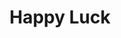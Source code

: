 ---
title: Happy Luck
layout: deck
in_progress: true
era: 2010
description: 2nd Place World Championships 2010 - Seniors - Mychael Bryan
achievements:
  - position: 2nd
    competition: World Championships 2010
    division: Seniors
    player: Mychael Bryan
links:
  - href: https://bulbapedia.bulbagarden.net/wiki/Happy_Luck_(TCG)
    title: Bulbapedia
  - href: https://www.ptcglegends.com/tournaments/2010_WORLDS/seniors/Mychael%20Bryan-US
    title: PTCGLegends
cards:
  pokemon:
    - name: Gyarados
      set: SF
      number: 19
      quantity: 4
      missing_count: 4
    - name: Magikarp
      set: SF
      number: 65
      quantity: 4
      missing_count: 4
    - name: Sableye
      set: SF
      number: 48
      quantity: 4
      missing_count: 4
    - name: Luxray GL LV.X
      set: RR
      number: 109
      quantity: 1
      missing_count: 1
    - name: Luxray GL
      set: RR
      number: 9
      quantity: 1
      missing_count: 1
    - name: Crobat G
      set: PL
      number: 47
      quantity: 2
      missing_count: 2
    - name: Uxie
      set: LA
      number: 43
      quantity: 1
      missing_count: 1
    - name: Mesprit
      set: MT
      number: 14
      quantity: 1
      missing_count: 1
    - name: Azelf
      set: MT
      number: 4
      quantity: 1
      missing_count: 1
    - name: Azelf
      set: LA
      number: 19
      quantity: 1
      missing_count: 1
    - name: Combee
      set: SF
      number: 57
      quantity: 1
      missing_count: 1
    - name: Unown Q
      set: MD
      number: 49
      quantity: 1
      missing_count: 1
  trainers:
    - name: Pokémon Collector
      set: HS
      number: 97
      quantity: 4
      missing_count: 4
    - name: Felicity's Drawing
      set: GE
      number: 98
      quantity: 4
      missing_count: 4
    - name: Bebe's Search
      set: SW
      number: 119
      quantity: 3
      missing_count: 3
    - name: Cynthia's Feelings
      set: LA
      number: 131
      quantity: 1
      missing_count: 1
    - name: Team Galactic's Invention G-105 Poké Turn
      set: PL
      number: 118
      quantity: 4
      missing_count: 4
    - name: Pokémon Rescue
      set: PL
      number: 115
      quantity: 4
      missing_count: 4
    - name: Super Scoop Up
      set: UL
      number: 83
      quantity: 4
      missing_count: 4
    - name: VS Seeker
      set: SV
      number: 140
      quantity: 2
      missing_count: 2
    - name: Expert Belt
      set: AR
      number: 87
      quantity: 2
      missing_count: 2
    - name: Broken Time-Space
      set: PL
      number: 104
      quantity: 4
      missing_count: 4
  energy:
    - name: Cyclone Energy
      set: SF
      number: 94
      quantity: 3
      missing_count: 3
    - name: Warp Energy
      set: SF
      number: 95
      quantity: 3
      missing_count: 3
---
